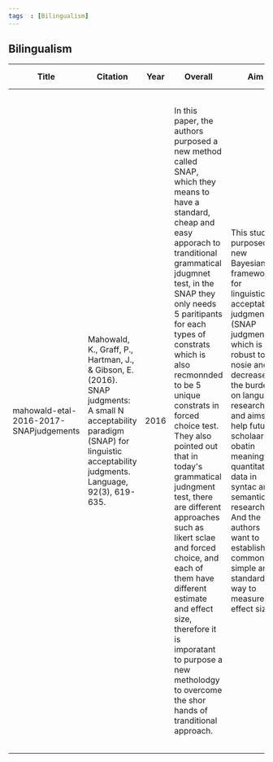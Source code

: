 ```yaml
---
tags  : [Bilingualism]
---
```


## Bilingualism

| Title                                  | Citation                                                                                                                                                                             | Year | Overall                                                                                                                                                                                                                                                                                                                                                                                                                                                                                                                                                                                                                              | Aim                                                                                                                                                                                                                                                                                                                                                                                         | Background                                                                                                                                                                                                                                                                                                                                                                                                                                                                                                             | Method                                                                                                                                                                      | Data                                                                                                                                                                                                                                                                                                                                                                                                                                                                                                                                                                                                                                                                                                                                | Pariticpants                                                                                                                                                                                                                        | Procedure                                                                                                                           | Result                                                                                                                                                                                                                                                                                                                                                                                                                                                                                                                                                                                                                                                                                                          | Importance                                                                                                                                                                                                                                                                                                                                                                                                                                                                                                                             | Confusing Termology                                                                                                                                                                                                                                                                          | notes                                                                                                                                                                                                                                                                                                                         |
|----------------------------------------|--------------------------------------------------------------------------------------------------------------------------------------------------------------------------------------|------|--------------------------------------------------------------------------------------------------------------------------------------------------------------------------------------------------------------------------------------------------------------------------------------------------------------------------------------------------------------------------------------------------------------------------------------------------------------------------------------------------------------------------------------------------------------------------------------------------------------------------------------|---------------------------------------------------------------------------------------------------------------------------------------------------------------------------------------------------------------------------------------------------------------------------------------------------------------------------------------------------------------------------------------------|------------------------------------------------------------------------------------------------------------------------------------------------------------------------------------------------------------------------------------------------------------------------------------------------------------------------------------------------------------------------------------------------------------------------------------------------------------------------------------------------------------------------|-----------------------------------------------------------------------------------------------------------------------------------------------------------------------------|-------------------------------------------------------------------------------------------------------------------------------------------------------------------------------------------------------------------------------------------------------------------------------------------------------------------------------------------------------------------------------------------------------------------------------------------------------------------------------------------------------------------------------------------------------------------------------------------------------------------------------------------------------------------------------------------------------------------------------------|-------------------------------------------------------------------------------------------------------------------------------------------------------------------------------------------------------------------------------------|-------------------------------------------------------------------------------------------------------------------------------------|-----------------------------------------------------------------------------------------------------------------------------------------------------------------------------------------------------------------------------------------------------------------------------------------------------------------------------------------------------------------------------------------------------------------------------------------------------------------------------------------------------------------------------------------------------------------------------------------------------------------------------------------------------------------------------------------------------------------|----------------------------------------------------------------------------------------------------------------------------------------------------------------------------------------------------------------------------------------------------------------------------------------------------------------------------------------------------------------------------------------------------------------------------------------------------------------------------------------------------------------------------------------|----------------------------------------------------------------------------------------------------------------------------------------------------------------------------------------------------------------------------------------------------------------------------------------------|-------------------------------------------------------------------------------------------------------------------------------------------------------------------------------------------------------------------------------------------------------------------------------------------------------------------------------|
| mahowald-etal-2016-2017-SNAPjudgements | Mahowald, K., Graff, P., Hartman, J., & Gibson, E. (2016). SNAP judgments: A small N acceptability paradigm (SNAP) for linguistic acceptability judgments. Language, 92(3), 619-635. | 2016 | In this paper, the authors purposed a new method called SNAP, which they means to have a standard, cheap and easy apporach to tranditional grammatical jdugmnet test, in the SNAP they only needs 5 paritipants for each types of constrats which is also recmonnded to be 5 unique constrats in forced choice test. They also pointed out that in today's grammatical judngment test, there are different approaches such as likert sclae and forced choice, and each of them have different estimate and effect size, therefore it is imporatant to purpose a new metholodgy to overcome the shor hands of tranditional approach.  | This study purposed a new Bayesian framework for linguistics acceptability judgments (SNAP judgments), which is robust to nosie and decrease the burden on language researchers, and aims to help future scholaars to obatin meaningful quantitative data in syntac and semantics research. And the authors want to establish a common, simple and standard way to measure the effect size. | In the early years, the grammatical judgment test is based on the intuition of a native speaker as a method, but there are serveal weaknesses, such as potential cognitive biases from the researchers and paritipants, difficulty in controling the discourse context, the inability to find interactions among factors and inability to find probailitst effects or relative effect sizes in stats. If the null hypotheis can be rejected, then the judment is replicate, but there is a better way to deal with it. | Relicaiton of 100 Engish contrasts randomly sampled from Linguistics Inquiry 2001-2010 and test them in both forced-choice experiment and acceptability rating experiment.  | The SS&A experimentally analyzed 148 randomly sampled English acceptability judemnts from lingusitics inquriy 2001-2010, and among with the 148 experiments, 127 of them resulted in signifacent using the magnitude estimation, 130 resulted in signifiant predicted effects using likert rating, and 140 of them resulted in sifigcant in fored choice experiment, 7 of them did not show predited effects in any of the three expeirments. They slected contrasts that were English, comapred a gramamtical and ungrammaticla sentence, not primaily denpent on interpreation and result in total of 814 contrasts, in whcih 41 contrasts were realted tested, and from the 773 examples, they randomly smapled 101 constrasts.  | A total of 240 workers were recruited through Amazon;s Mechanical Turk, and 11 of them were excluded from the analysis becuase they are not native speakers of English, adn 5 of them were exlcued becuase they gave higer rating.  | Participants were asked o read each og 606 sentences outloud and rate them on a likert sclaed from 1-7, the orders are randomized.  | For ratings experiment, they found 21 has spelling mistakes or errors and exlcuded them. Rating of each pariticpant were z-trasformed (mean and sd estimated within paritipnats) and culatied a mean z-scored and avaeraged to get an overall z-score for accetable and unacceptable sentnece in each contrasts, the effect size is the differences between 2 z-scores. For forced choice taks, they run a logisitc mixed effects modle to predicit whther the paiticipant prefferred the hypothesied accpetbale sntence over the unacceptable one and included a fixed-effect intercept. For the snap judment test, they foice on the forced choice becuase they are simpers and have greater statical power.  | To do the grammatical judmgnet test, it is recommend for the resrarchers to obtain at least 5 unique subjects and at least 5 unique sentences of each type to find significance. Snap judemnets should only be used the the researcher believes after informal investigation that the effect is clear and likely to be unanimous, if the jduemnts are not all in afreement, then the intuition that the result would be unanimous is wrong, and this is one of the major advantaghes, becuase it tells the hypothesis is ture or not.  | magnitude estimation 幅度估计是一种心理学和感知研究中的方法，用来测量人们对某种刺激（例如声音、光亮、温度等）强度的主观感受。<br>核心思想是：<br>给被试一个参考值（比如一个声音的音量对应数字“10”）。<br>然后让被试根据参考值，对其他刺激给出相应的数字评价。<br>如果感觉比参考值强一倍，可以给“20”。<br>如果感觉只有一半，可以给“5”。<br>这种方法帮助研究人员了解人类对刺激强度的主观感知关系。 3 methods: magnitude estimation, forced choice and likert scale | Different types of off-line methods: 1. explicit question/forced-choice question 2. open-ended task: sentence complitation. Effects of referntial processing on sentence complexity. suggested the appriate rating for each practice items. explicit questions: open answers, allow pariticpants to answer in different ways. |
